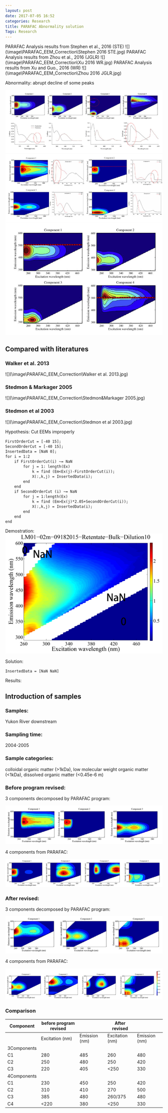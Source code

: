 ```yaml
---
layout: post
date: 2017-07-05 16:52
categories: Research
title: PARAFAC Abnormality solution
Tags: Research
---
```

PARAFAC Analysis results from Stephen et al., 2016 (STE)
![](\image\PARAFAC_EEM_Correction\Stephen 2016 STE.jpg)
PARAFAC Analysis results from Zhou et al., 2016 (JGLR)
![](\image\PARAFAC_EEM_Correction\Xu 2016 WR.jpg)
PARAFAC Analysis results from Xu and Guo., 2016 (WR)
![](\image\PARAFAC_EEM_Correction\Zhou 2016 JGLR.jpg)

Abnormality: abrupt decline of some peaks

![](\image\PARAFAC_EEM_Correction\Stephen-2016-STE.jpg)
![](\image\PARAFAC_EEM_Correction\Xu-2016-WR.jpg)
![](\image\PARAFAC_EEM_Correction\Zhou-2016-JGLR.jpg)

## Compared with literatures

### Walker et al. 2013
![](\image\PARAFAC_EEM_Correction\Walker et al. 2013.jpg)

### Stedmon & Markager 2005
![](\image\PARAFAC_EEM_Correction\Stedmon&Markager 2005.jpg)

### Stedmon et al 2003
![](\image\PARAFAC_EEM_Correction\Stedmon et al 2003.jpg)

Hypothesis: Cut EEMs improperly

```
FirstOrderCut = [-40 15];
SecondOrderCut = [-40 15];
InsertedData = [NaN 0];
for i = 1:2
    if FirstOrderCut(i) ~= NaN
        for j = 1: length(Ex)
            k = find (Em<Ex(j)-FirstOrderCut(i));
            X(:,k,j) = InsertedData(i);
        end
    end
    if SecondOrderCut (i) ~= NaN
        for j = 1:length(Ex)
            k = find (Em>Ex(j)*2.05+SecondOrderCut(i));
            X(:,k,j) = InsertedData(i);
        end
    end
end
```
Demostration:
![](\image\PARAFAC_EEM_Correction\LM01-02m-09182015-Retentate-Bulk-Dilution10.jpg)

Solution:
```
InsertedData = [NaN NaN]
```
Results:
## Introduction of samples

### Samples:

Yukon River downstream

### Sampling time:

2004-2005

### Sample categories:

colloidal organic matter (>1kDa), low molecular weight organic matter (<1kDa), dissolved organic matter (<0.45e-6 m)

### Before program revised:

3 components decomposed by PARAFAC program:

![](\image\PARAFAC_EEM_Correction\Fluorescence-EEM-Plot-of-component-123.jpg)

4 components from PARAFAC:

![](\image\PARAFAC_EEM_Correction\Fluorescence-EEM-Plot-of-component-1234.jpg)

### After revised:

3 components decomposed by PARAFAC program:

![](\image\PARAFAC_EEM_Correction\Fluorescence-EEM-Plot-of-component-123-revised.jpg)

4 components from PARAFAC:

![](\image\PARAFAC_EEM_Correction\Fluorescence-EEM-Plot-of-component-1234-revised.jpg)

### Comparison

| ﻿Component   | before program revised |               | After revised   |               |
|-------------|------------------------|---------------|--------------------|---------------|
|             | Excitation (nm)        | Emission (nm) | Excitation (nm) | Emission (nm) |
| 3Components                          |               |                 |               |
| C1          | 280                    | 485           | 260             | 480           |
| C2          | 250                    | 480           | 250             | 420           |
| C3          | 220                    | 405           | <250            | 330           |
| 4Components                          |               |                 |               |
| C1          | 230                    | 450           | 250             | 420           |
| C2          | 310                    | 410           | 270             | 500           |
| C3          | 385                    | 480           | 260/375         | 480           |
| C4          | <220                   | 380           | <250            | 330           |
